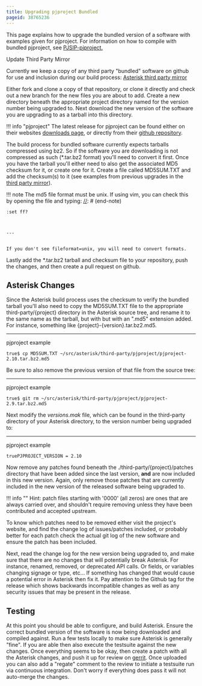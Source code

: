 ```yaml
---
title: Upgrading pjproject Bundled
pageid: 38765236
---
```


This page explains how to upgrade the bundled version of a software with examples given for pjproject. For information on how to compile with bundled pjproject, see [PJSIP-pjproject.](/Getting-Started/Installing-Asterisk/Installing-Asterisk-From-Source/PJSIP-pjproject)

Update Third Party Mirror

Currently we keep a copy of any third party "bundled" software on github for use and inclusion during our build process: [Asterisk third party mirror](https://github.com/asterisk/third-party)

Either fork and clone a copy of that repository, or clone it directly and check out a new branch for the new files you are about to add. Create a new directory beneath the appropriate project directory named for the version number being upgraded to. Next download the new version of the software you are upgrading to as a tarball into this directory.




!!! info "pjproject"
    The latest release for pjproject can be found either on their websites [downloads page](https://www.pjsip.org/download.htm), or directly from their [github repository](https://github.com/pjsip/pjproject/releases).

      
[//]: # (end-info)



The build process for bundled software currently expects tarballs compressed using bz2. So if the software you are downloading is not compressed as such (\*.tar.bz2 format) you'll need to convert it first. Once you have the tarball you'll either need to also get the associated MD5 checksum for it, or create one for it. Create a file called MD5SUM.TXT and add the checksum(s) to it (see examples from previous upgrades in the [third party mirror](https://github.com/asterisk/third-party)).




!!! note 
    The md5 file format must be unix. If using vim, you can check this by opening the file and typing:
[//]: # (end-note)


  
  

```
:set ff?  



---


If you don't see fileformat=unix, you will need to convert formats.

```

 Lastly add the \*.tar.bz2 tarball and checksum file to your repository, push the changes, and then create a pull request on github.

Asterisk Changes
----------------

Since the Asterisk build process uses the checksum to verify the bundled tarball you'll also need to copy the MD5SUM.TXT file to the appropriate third-party/{project} directory in the Asterisk source tree, and rename it to the same name as the tarball, but with but with an ".md5" extension added. For instance, something like {project}-{version}.tar.bz2.md5.




---

  
pjproject example  

```
true$ cp MD5SUM.TXT ~/src/asterisk/third-party/pjproject/pjproject-2.10.tar.bz2.md5

```

Be sure to also remove the previous version of that file from the source tree:




---

  
pjproject example  

```
true$ git rm ~/src/asterisk/third-party/pjproject/pjproject-2.9.tar.bz2.md5

```

Next modify the *versions.mak* file, which can be found in the third-party directory of your Asterisk directory, to the version number being upgraded to:




---

  
pjproject example  

```
truePJPROJECT_VERSION = 2.10

```

Now remove any patches found beneath the ./third-party/{project}/patches directory that have been added since the last version, **and** are now included in this new version. Again, only remove those patches that are currently included in the new version of the released software being upgraded to.




!!! info ""
    Hint: patch files starting with '0000' (all zeros) are ones that are always carried over, and shouldn't require removing unless they have been contributed and accepted upstream.

      
[//]: # (end-info)



To know which patches need to be removed either visit the project's website, and find the change log of issues/patches included, or probably better for each patch check the actual git log of the new software and ensure the patch has been included.

Next, read the change log for the new version being upgraded to, and make sure that there are no changes that will potentially break Asterisk. For instance, renamed, removed, or deprecated API calls. Or fields, or variables changing signage or type, etc... If something has changed that would cause a potential error in Asterisk then fix it. Pay attention to the Github tag for the release which shows backwards incompatible changes as well as any security issues that may be present in the release.

Testing
-------

At this point you should be able to configure, and build Asterisk. Ensure the correct bundled version of the software is now being downloaded and compiled against. Run a few tests locally to make sure Asterisk is generally "fine". If you are able then also execute the testsuite against the new changes. Once everything seems to be okay, then create a patch with all the Asterisk changes, and push it up for review on [gerrit](/Development/Policies-and-Procedures/Historical-Policies-and-Procedures/Code-Review/Gerrit-Usage). Once uploaded you can also add a "regate" comment to the review to initiate a testsuite run via continuous integration. Don't worry if everything does pass it will not auto-merge the changes.



